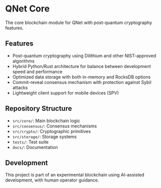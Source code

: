 # QNet Core

The core blockchain module for QNet with post-quantum cryptography features.

## Features

- Post-quantum cryptography using Dilithium and other NIST-approved algorithms
- Hybrid Python/Rust architecture for balance between development speed and performance
- Optimized data storage with both in-memory and RocksDB options
- Commit-reveal consensus mechanism with protection against Sybil attacks
- Lightweight client support for mobile devices (SPV)

## Repository Structure

- `src/core/`: Main blockchain logic
- `src/consensus/`: Consensus mechanisms
- `src/crypto/`: Cryptographic primitives
- `src/storage/`: Storage systems
- `tests/`: Test suite
- `docs/`: Documentation

## Development

This project is part of an experimental blockchain using AI-assisted development,
with human operator guidance.